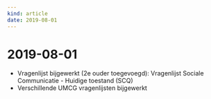 ```yaml
---
kind: article
date: 2019-08-01
---
```


# 2019-08-01

* Vragenlijst bijgewerkt (2e ouder toegevoegd): Vragenlijst Sociale Communicatie - Huidige toestand (SCQ)
* Verschillende UMCG vragenlijsten bijgewerkt
